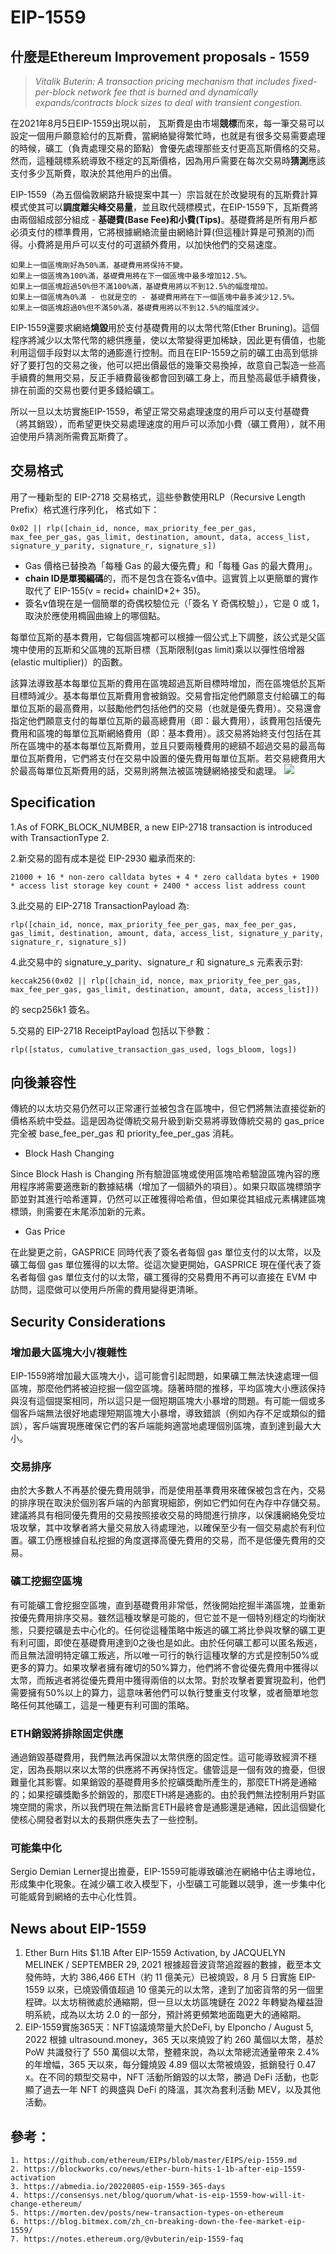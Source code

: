 # EIP-1559

## 什麼是Ethereum Improvement proposals - 1559

>*Vitalik Buterin: A transaction pricing mechanism that includes fixed-per-block network fee that is burned and dynamically expands/contracts block sizes to deal with transient congestion.*

在2021年8月5日EIP-1559出現以前， 瓦斯費是由市場**競標**而來，每一筆交易可以設定一個用戶願意給付的瓦斯費，當網絡變得繁忙時，也就是有很多交易需要處理的時候，礦工（負責處理交易的節點）會優先處理那些支付更高瓦斯價格的交易。然而，這種競標系統導致不穩定的瓦斯價格，因為用戶需要在每次交易時**猜測**應該支付多少瓦斯費，取決於其他用戶的出價。

EIP-1559（為五個倫敦網路升級提案中其一）宗旨就在於改變現有的瓦斯費計算模式使其可以**調度離尖峰交易量**，並且取代競標模式，在EIP-1559下，瓦斯費將由兩個組成部分組成 - **基礎費(Base Fee)**和**小費(Tips)**。基礎費將是所有用戶都必須支付的標準費用，它將根據網絡流量由網絡計算(但這種計算是可預測的)而得。小費將是用戶可以支付的可選額外費用，以加快他們的交易速度。

	如果上一個區塊剛好為50%滿，基礎費用將保持不變。
	如果上一個區塊為100%滿，基礎費用將在下一個區塊中最多增加12.5%。
	如果上一個區塊超過50%但不滿100%滿，基礎費用將以不到12.5%的幅度增加。
	如果上一個區塊為0%滿 - 也就是空的 - 基礎費用將在下一個區塊中最多減少12.5%。
	如果上一個區塊超過0%但不滿50%滿，基礎費用將以不到12.5%的幅度減少。

EIP-1559還要求網絡**燒毀**用於支付基礎費用的以太幣代幣(Ether Bruning)。這個程序將減少以太幣代幣的總供應量，使以太幣變得更加稀缺，因此更有價值，也能利用這個手段對以太幣的通膨進行控制。而且在EIP-1559之前的礦工由高到低排好了要打包的交易之後，他可以把出價最低的幾筆交易換掉，故意自己製造一些高手續費的無用交易，反正手續費最後都會回到礦工身上，而且墊高最低手續費後，排在前面的交易也要付更多錢給礦工。

所以一旦以太坊實施EIP-1559，希望正常交易處理速度的用戶可以支付基礎費（將其銷毀），而希望更快交易處理速度的用戶可以添加小費（礦工費用），就不用迫使用戶猜測所需費瓦斯費了。

## 交易格式
用了一種新型的 EIP-2718 交易格式，這些參數使用RLP（Recursive Length Prefix）格式進行序列化， 格式如下： 

	0x02 || rlp([chain_id, nonce, max_priority_fee_per_gas, max_fee_per_gas, gas_limit, destination, amount, data, access_list, signature_y_parity, signature_r, signature_s])
 
- Gas 價格已替換為「每種 Gas 的最大優先費」和「每種 Gas 的最大費用」。
- **chain ID是單獨編碼**的，而不是包含在簽名v值中。這實質上以更簡單的實作取代了 EIP-155(v = recid+ chainID*2+ 35)。
- 簽名v值現在是一個簡單的奇偶校驗位元（「簽名 Y 奇偶校驗」），它是 0 或 1，取決於應使用橢圓曲線上的哪個點。

每單位瓦斯的基本費用，它每個區塊都可以根據一個公式上下調整，該公式是父區塊中使用的瓦斯和父區塊的瓦斯目標（瓦斯限制(gas limit)乘以以彈性倍增器(elastic multiplier)）的函數。

該算法導致基本每單位瓦斯的費用在區塊超過瓦斯目標時增加，而在區塊低於瓦斯目標時減少。基本每單位瓦斯費用會被銷毀。交易會指定他們願意支付給礦工的每單位瓦斯的最高費用，以鼓勵他們包括他們的交易（也就是優先費用）。交易還會指定他們願意支付的每單位瓦斯的最高總費用（即：最大費用），該費用包括優先費用和區塊的每單位瓦斯網絡費用（即：基本費用）。該交易將始終支付包括在其所在區塊中的基本每單位瓦斯費用，並且只要兩種費用的總額不超過交易的最高每單位瓦斯費用，它們將支付在交易中設置的優先費用每單位瓦斯。若交易總費用大於最高每單位瓦斯費用的話，交易則將無法被區塊鏈網絡接受和處理。
![](https://blog.bitmex.com/wp-content/uploads/2021/05/Screenshot-2021-05-11-at-13.21.34-1024x512.png)


## Specification

1.As of FORK_BLOCK_NUMBER, a new EIP-2718 transaction is introduced with TransactionType 2.

2.新交易的固有成本是從 EIP-2930 繼承而來的:

	21000 + 16 * non-zero calldata bytes + 4 * zero calldata bytes + 1900 * access list storage key count + 2400 * access list address count

3.此交易的 EIP-2718 TransactionPayload 為:

	rlp([chain_id, nonce, max_priority_fee_per_gas, max_fee_per_gas, gas_limit, destination, amount, data, access_list, signature_y_parity, signature_r, signature_s])

4.此交易中的 signature_y_parity、signature_r 和 signature_s 元素表示對:

	keccak256(0x02 || rlp([chain_id, nonce, max_priority_fee_per_gas, max_fee_per_gas, gas_limit, destination, amount, data, access_list])) 
 的 secp256k1 簽名。

5.交易的 EIP-2718 ReceiptPayload 包括以下參數：

	rlp([status, cumulative_transaction_gas_used, logs_bloom, logs])

## 向後兼容性
傳統的以太坊交易仍然可以正常運行並被包含在區塊中，但它們將無法直接從新的價格系統中受益。這是因為從傳統交易升級到新交易將導致傳統交易的 gas_price 完全被 base_fee_per_gas 和 priority_fee_per_gas 消耗。
- Block Hash Changing
  
Since Block Hash is Changing 所有驗證區塊或使用區塊哈希驗證區塊內容的應用程序將需要適應新的數據結構（增加了一個額外的項目）。如果只取區塊標頭字節並對其進行哈希運算，仍然可以正確獲得哈希值，但如果從其組成元素構建區塊標頭，則需要在末尾添加新的元素。
- Gas Price
  
在此變更之前，GASPRICE 同時代表了簽名者每個 gas 單位支付的以太幣，以及礦工每個 gas 單位獲得的以太幣。從這次變更開始，GASPRICE 現在僅代表了簽名者每個 gas 單位支付的以太幣，礦工獲得的交易費用不再可以直接在 EVM 中訪問，這麼做可以使用戶所需的費用變得更清晰。

## Security Considerations
### 增加最大區塊大小/複雜性
EIP-1559將增加最大區塊大小，這可能會引起問題，如果礦工無法快速處理一個區塊，那麼他們將被迫挖掘一個空區塊。隨著時間的推移，平均區塊大小應該保持與沒有這個提案相同，所以這只是一個短期區塊大小暴增的問題。有可能一個或多個客戶端無法很好地處理短期區塊大小暴增，導致錯誤（例如內存不足或類似的錯誤），客戶端實現應確保它們的客戶端能夠適當地處理個別區塊，直到達到最大大小。

### 交易排序
由於大多數人不再基於優先費用競爭，而是使用基準費用來確保被包含在內，交易的排序現在取決於個別客戶端的內部實現細節，例如它們如何在內存中存儲交易。建議將具有相同優先費用的交易按照接收交易的時間進行排序，以保護網絡免受垃圾攻擊，其中攻擊者將大量交易放入待處理池，以確保至少有一個交易處於有利位置。礦工仍應根據自私挖掘的角度選擇高優先費用的交易，而不是低優先費用的交易。

### 礦工挖掘空區塊
有可能礦工會挖掘空區塊，直到基礎費用非常低，然後開始挖掘半滿區塊，並重新按優先費用排序交易。雖然這種攻擊是可能的，但它並不是一個特別穩定的均衡狀態，只要挖礦是去中心化的。任何從這種策略中叛逃的礦工將比參與攻擊的礦工更有利可圖，即使在基礎費用達到0之後也是如此。由於任何礦工都可以匿名叛逃，而且無法證明特定礦工叛逃，所以唯一可行的執行這種攻擊的方式是控制50%或更多的算力。如果攻擊者擁有確切的50%算力，他們將不會從優先費用中獲得以太幣，而叛逃者將從優先費用中獲得兩倍的以太幣。對於攻擊者要實現盈利，他們需要擁有50%以上的算力，這意味著他們可以執行雙重支付攻擊，或者簡單地忽略任何其他礦工，這是一種更有利可圖的策略。

### ETH銷毀將排除固定供應
通過銷毀基礎費用，我們無法再保證以太幣供應的固定性。這可能導致經濟不穩定，因為長期以來以太幣的供應將不再保持恆定。儘管這是一個有效的擔憂，但很難量化其影響。如果銷毀的基礎費用多於挖礦獎勵所產生的，那麼ETH將是通縮的；如果挖礦獎勵多於銷毀的，那麼ETH將是通膨的。由於我們無法控制用戶對區塊空間的需求，所以我們現在無法斷言ETH最終會是通膨還是通縮，因此這個變化使核心開發者對以太的長期供應失去了一些控制。

### 可能集中化
Sergio Demian Lerner提出擔憂，EIP-1559可能導致礦池在網絡中佔主導地位，形成集中化現象。在減少礦工收入模型下，小型礦工可能難以競爭，進一步集中化可能威脅到網絡的去中心化性質。

## News about EIP-1559
1. Ether Burn Hits $1.1B After EIP-1559 Activation, by JACQUELYN MELINEK / SEPTEMBER 29, 2021
根據超音波貨幣追蹤器的數據，截至本文發佈時，大約 386,466 ETH（約 11 億美元）已被燒毀，8 月 5 日實施 EIP-1559 以來，已燒毀價值超過 10 億美元的以太幣，達到了加密貨幣的另一個里程碑。以太坊稍微處於通縮期，但一旦以太坊區塊鏈在 2022 年轉變為權益證明系統，成為以太坊 2.0 的一部分，預計將更頻繁地面臨更大的通縮期。
2. EIP-1559實施365天：NFT協議燒幣量大於DeFi, by Elponcho / August 5, 2022
根據 ultrasound.money，365 天以來燒毀了約 260 萬個以太幣，基於 PoW 共識發行了 550 萬個以太幣，整體來說，為以太幣總流通量帶來 2.4% 的年增幅，365 天以來，每分鐘燒毀 4.89 個以太幣被燒毀，抵銷發行 0.47 x。在不同的類型交易中，NFT 活動所銷毀的以太幣，勝過 DeFi 活動，也彰顯了過去一年 NFT 的興盛與 DeFi 的降溫，其次為套利活動 MEV，以及其他活動。

## 參考：
	1. https://github.com/ethereum/EIPs/blob/master/EIPS/eip-1559.md
	2. https://blockworks.co/news/ether-burn-hits-1-1b-after-eip-1559-activation
	3. https://abmedia.io/20220805-eip-1559-365-days
	4. https://consensys.net/blog/quorum/what-is-eip-1559-how-will-it-change-ethereum/
	5. https://morten.dev/posts/new-transaction-types-on-ethereum
	6. https://blog.bitmex.com/zh_cn-breaking-down-the-fee-market-eip-1559/
	7. https://notes.ethereum.org/@vbuterin/eip-1559-faq





